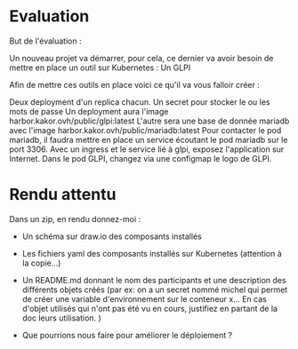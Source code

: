 # Evaluation

But de l'évaluation :

Un nouveau projet va démarrer, pour cela, ce dernier va avoir besoin de mettre en place un outil sur Kubernetes : Un GLPI

Afin de mettre ces outils en place voici ce qu'il va vous falloir créer :

Deux deployment d'un replica chacun. 
Un secret pour stocker le ou les mots de passe
Un deployment aura l'image harbor.kakor.ovh/public/glpi:latest 
L'autre sera une base de donnée mariadb avec l'image harbor.kakor.ovh/public/mariadb:latest
Pour contacter le pod mariadb, il faudra mettre en place un service écoutant le pod mariadb sur le port 3306.
Avec un ingress et le service lié à glpi, exposez l'application sur Internet. 
Dans le pod GLPI, changez via une configmap le logo de GLPI. 

# Rendu attentu 

Dans un zip, en rendu donnez-moi :

- Un schéma sur draw.io des composants installés
- Les fichiers yaml des composants installés sur Kubernetes (attention à la copie...)
- Un README.md donnant le nom des participants et une description des différents objets créés (par ex: on a un secret nommé michel qui permet de créer une variable d'environnement sur le conteneur x... En cas d'objet utilisés qui n'ont pas été vu en cours, justifiez en partant de la doc leurs utilisation. )

- Que pourrions nous faire pour améliorer le déploiement ? 